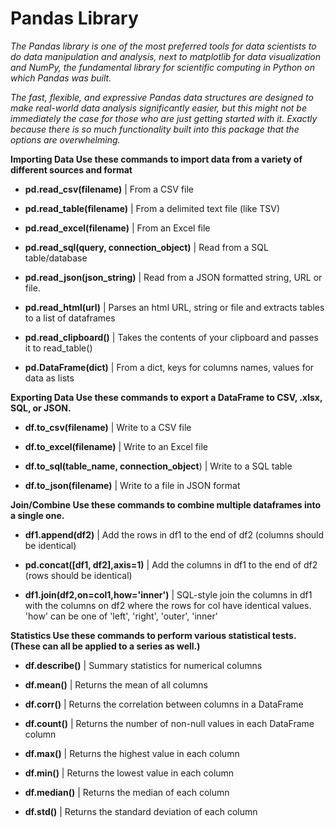 # Pandas Library

*The Pandas library is one of the most preferred tools for data scientists to do data manipulation and analysis, next to matplotlib for data visualization and NumPy, the fundamental library for scientific computing in Python on which Pandas was built.*

*The fast, flexible, and expressive Pandas data structures are designed to make real-world data analysis significantly easier, but this might not be immediately the case for those who are just getting started with it. Exactly because there is so much functionality built into this package that the options are overwhelming.*

**Importing Data Use these commands to import data from a variety of different sources and format**

* **pd.read_csv(filename)** | From a CSV file

* **pd.read_table(filename)** | From a delimited text file (like TSV)

* **pd.read_excel(filename)** | From an Excel file

* **pd.read_sql(query, connection_object)** | Read from a SQL table/database

* **pd.read_json(json_string)** | Read from a JSON formatted string, URL or file.

* **pd.read_html(url)** | Parses an html URL, string or file and extracts tables to a list of dataframes

* **pd.read_clipboard()** | Takes the contents of your clipboard and passes it to read_table()

* **pd.DataFrame(dict)** | From a dict, keys for columns names, values for data as lists

**Exporting Data Use these commands to export a DataFrame to CSV, .xlsx, SQL, or JSON.**

 * **df.to_csv(filename)** | Write to a CSV file

* **df.to_excel(filename)** | Write to an Excel file

* **df.to_sql(table_name, connection_object**) | Write to a SQL table

* **df.to_json(filename)** | Write to a file in JSON format

**Join/Combine Use these commands to combine multiple dataframes into a single one.**

* **df1.append(df2)** | Add the rows in df1 to the end of df2 (columns should be identical)

* **pd.concat([df1, df2],axis=1)** | Add the columns in df1 to the end of df2 (rows should be identical)

* **df1.join(df2,on=col1,how='inner')** | SQL-style join the columns in df1 with the columns on df2 where the rows for col have identical values. 'how' can be one of 'left', 'right', 'outer', 'inner'

**Statistics Use these commands to perform various statistical tests. (These can all be applied to a series as well.)**

* **df.describe()** | Summary statistics for numerical columns

* **df.mean()** | Returns the mean of all columns

* **df.corr()** | Returns the correlation between columns in a DataFrame

* **df.count()** | Returns the number of non-null values in each DataFrame column

* **df.max()** | Returns the highest value in each column

* **df.min()** | Returns the lowest value in each column

* **df.median()** | Returns the median of each column

* **df.std()**  | Returns the standard deviation of each column